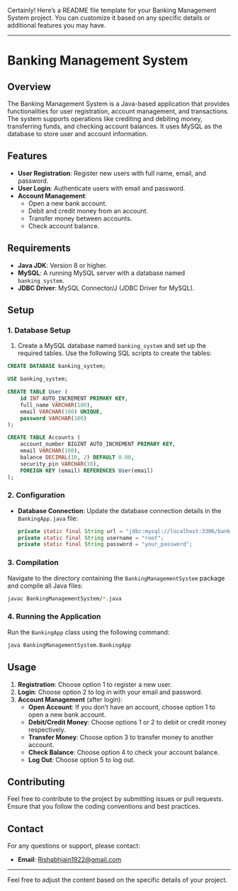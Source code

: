 Certainly! Here’s a README file template for your Banking Management System project. You can customize it based on any specific details or additional features you may have.

---

# Banking Management System

## Overview

The Banking Management System is a Java-based application that provides functionalities for user registration, account management, and transactions. The system supports operations like crediting and debiting money, transferring funds, and checking account balances. It uses MySQL as the database to store user and account information.

## Features

- **User Registration**: Register new users with full name, email, and password.
- **User Login**: Authenticate users with email and password.
- **Account Management**:
  - Open a new bank account.
  - Debit and credit money from an account.
  - Transfer money between accounts.
  - Check account balance.

## Requirements

- **Java JDK**: Version 8 or higher.
- **MySQL**: A running MySQL server with a database named `banking_system`.
- **JDBC Driver**: MySQL Connector/J (JDBC Driver for MySQL).

## Setup

### 1. **Database Setup**

1. Create a MySQL database named `banking_system` and set up the required tables. Use the following SQL scripts to create the tables:

```sql
CREATE DATABASE banking_system;

USE banking_system;

CREATE TABLE User (
    id INT AUTO_INCREMENT PRIMARY KEY,
    full_name VARCHAR(100),
    email VARCHAR(100) UNIQUE,
    password VARCHAR(100)
);

CREATE TABLE Accounts (
    account_number BIGINT AUTO_INCREMENT PRIMARY KEY,
    email VARCHAR(100),
    balance DECIMAL(10, 2) DEFAULT 0.00,
    security_pin VARCHAR(10),
    FOREIGN KEY (email) REFERENCES User(email)
);
```

### 2. **Configuration**

- **Database Connection**: Update the database connection details in the `BankingApp.java` file:
  ```java
  private static final String url = "jdbc:mysql://localhost:3306/banking_system";
  private static final String username = "root";
  private static final String password = "your_password";
  ```

### 3. **Compilation**

Navigate to the directory containing the `BankingManagementSystem` package and compile all Java files:

```bash
javac BankingManagementSystem/*.java
```

### 4. **Running the Application**

Run the `BankingApp` class using the following command:

```bash
java BankingManagementSystem.BankingApp
```

## Usage

1. **Registration**: Choose option 1 to register a new user.
2. **Login**: Choose option 2 to log in with your email and password.
3. **Account Management** (after login):
   - **Open Account**: If you don’t have an account, choose option 1 to open a new bank account.
   - **Debit/Credit Money**: Choose options 1 or 2 to debit or credit money respectively.
   - **Transfer Money**: Choose option 3 to transfer money to another account.
   - **Check Balance**: Choose option 4 to check your account balance.
   - **Log Out**: Choose option 5 to log out.

## Contributing

Feel free to contribute to the project by submitting issues or pull requests. Ensure that you follow the coding conventions and best practices.



## Contact

For any questions or support, please contact:

- **Email**: Rishabhjain1922@gmail.com
---

Feel free to adjust the content based on the specific details of your project.
